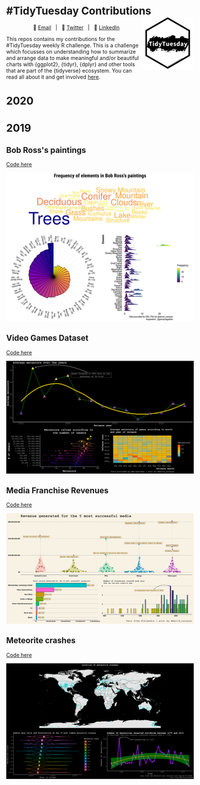 # #TidyTuesday Contributions <img src='www/tt_logo.jpg' align="right" height="139" />

<div align="center">

&nbsp;&nbsp;&nbsp;:e-mail: [Email][Email]&nbsp;&nbsp;&nbsp;|&nbsp;&nbsp;&nbsp;:speech_balloon: [Twitter][Twitter]&nbsp;&nbsp;&nbsp;|&nbsp;&nbsp;&nbsp;:necktie: [LinkedIn][LinkedIn]

<!--
Quick Link
-->
[Twitter]:https://twitter.com/david_carayon
[LinkedIn]:https://www.linkedin.com/in/carayon-david/
[Email]:mailto:david.carayon@inrae.fr


</div>


This repos contains my contributions for the #TidyTuesday weekly R challenge. This is a challenge which focusses on understanding how to summarize and arrange data to make meaningful and/or beautiful charts with {ggplot2}, {tidyr}, {dplyr} and other tools that are part of the {tidyverse} ecosystem. You can read all about it and get involved [here](https://github.com/rfordatascience/tidytuesday/blob/master/README.md).

# 2020


# 2019

## Bob Ross's paintings

[Code here](https://github.com/davidcarayon/TidyTuesdaySubmissions/blob/master/R/2019_32_bob_ross.R)

![](plots/2019/bob_ross_tidytuesday.png)

## Video Games Dataset

[Code here](https://github.com/davidcarayon/TidyTuesdaySubmissions/blob/master/R/2019_31_video_games.R)

![](plots/2019/videogames_tidytuesday.png)

## Media Franchise Revenues

[Code here](https://github.com/davidcarayon/TidyTuesdaySubmissions/blob/master/R/2019_27_media.R)

![](plots/2019/media_tidytuesday.png)

## Meteorite crashes

[Code here](https://github.com/davidcarayon/TidyTuesdaySubmissions/blob/master/R/2019_24_meteorites.R)

![](plots/2019/meteorites_tidytuesday.png)







